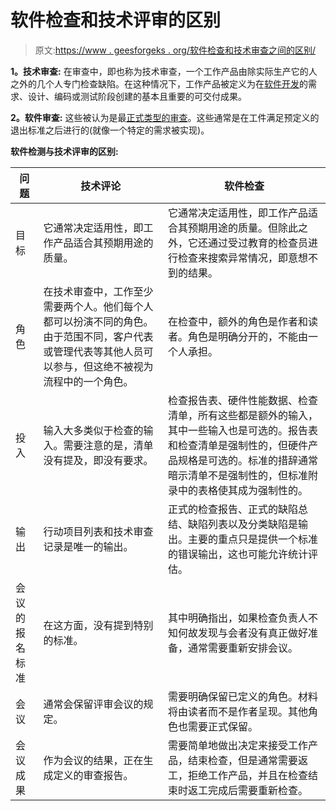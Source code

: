 # 软件检查和技术评审的区别

> 原文:[https://www . geesforgeks . org/软件检查和技术审查之间的区别/](https://www.geeksforgeeks.org/difference-between-software-inspection-and-technical-review/)

**1。技术审查:**
在审查中，即也称为技术审查，一个工作产品由除实际生产它的人之外的几个人专门检查缺陷。在这种情况下，工作产品被定义为在[软件开发](https://www.geeksforgeeks.org/software-development-life-cycle-sdlc/)的需求、设计、编码或测试阶段创建的基本且重要的可交付成果。

**2。软件审查:**
这些被认为是最[正式类型的审查](https://www.geeksforgeeks.org/formal-technical-review-ftr-in-software-engineering/)。这些通常是在工件满足预定义的退出标准之后进行的(就像一个特定的需求被实现)。

**软件检测与技术评审的区别:**

<center>

| 问题 | 技术评论 | 软件检查 |
| --- | --- | --- |
| 目标 | 它通常决定适用性，即工作产品适合其预期用途的质量。 | 它通常决定适用性，即工作产品适合其预期用途的质量。但除此之外，它还通过受过教育的检查员进行检查来搜索异常情况，即意想不到的结果。 |
| 角色 | 在技术审查中，工作至少需要两个人。他们每个人都可以扮演不同的角色。由于范围不同，客户代表或管理代表等其他人员可以参与，但这绝不被视为流程中的一个角色。 | 在检查中，额外的角色是作者和读者。角色是明确分开的，不能由一个人承担。 |
| 投入 | 输入大多类似于检查的输入。需要注意的是，清单没有提及，即没有要求。 | 检查报告表、硬件性能数据、检查清单，所有这些都是额外的输入，其中一些输入也是可选的。报告表和检查清单是强制性的，但硬件产品规格是可选的。标准的措辞通常暗示清单不是强制性的，但标准附录中的表格使其成为强制性的。 |
| 输出 | 行动项目列表和技术审查记录是唯一的输出。 | 正式的检查报告、正式的缺陷总结、缺陷列表以及分类缺陷是输出。主要的重点只是提供一个标准的错误输出，这也可能允许统计评估。 |
| 会议的报名标准 | 在这方面，没有提到特别的标准。 | 其中明确指出，如果检查负责人不知何故发现与会者没有真正做好准备，通常需要重新安排会议。 |
| 会议 | 通常会保留评审会议的规定。 | 需要明确保留已定义的角色。材料将由读者而不是作者呈现。其他角色也需要正式保留。 |
| 会议成果 | 作为会议的结果，正在生成定义的审查报告。 | 需要简单地做出决定来接受工作产品，结束检查，但是通常需要返工，拒绝工作产品，并且在检查结束时返工完成后需要重新检查。 |

</center>